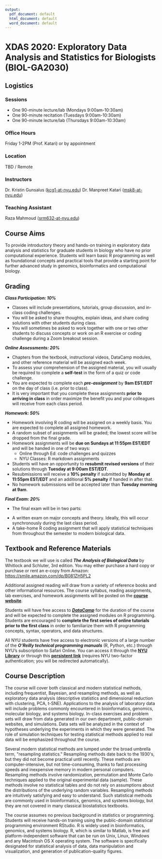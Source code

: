 ```yaml
---
output:
  pdf_document: default
  html_document: default
  word_document: default
---
```

<!----- Conversion time: 0.621 seconds.

Using this Markdown file:

1. Cut and paste this output into your source file.
2. See the notes and action items below regarding this conversion run.
3. Check the rendered output (headings, lists, code blocks, tables) for proper
   formatting and use a linkchecker before you publish this page.

Conversion notes:

* Docs to Markdown version 1.0β17
* Wed Aug 28 2019 14:40:30 GMT-0700 (PDT)
* Source doc: https://docs.google.com/a/nyu.edu/open?id=1lwyl5Kbgm2uZJ81PoIW523RXrDjf_R0IuRQYL2P7Sgk
----->


# XDAS 2020: Exploratory Data Analysis and Statistics for Biologists (BIOL-GA2030)

## Logistics

### Sessions
+ One 90-minute lecture/lab (Mondays 9:00am-10:30am)
+ One 90-minute recitation (Tuesdays 9:00am-10:30am)
+ One 90-minute lecture/lab (Thursdays 9:00am-10:30am)

### Office Hours
Friday 1-2PM (Prof. Katari) or by appointment

### Location

TBD / Remote

### Instructors

Dr. Kristin Gunsalus ([kcg1-at-nyu.edu](mailto:kcg1@nyu.edu))
Dr. Manpreet Katari ([msk8-at-nyu.edu](mailto:msk8@nyu.edu))

### Teaching Assistant

Raza Mahmoud ([srm632-at-nyu.edu](mailto:srm632@nyu.edu))

## Course Aims

To provide introductory theory and hands-on training in exploratory data analysis and statistics for graduate students in biology who have no prior computational experience. Students will learn basic R programming as well as foundational concepts and practical tools that provide a starting point for further advanced study in genomics, bioinformatics and computational biology.


## Grading

___Class Participation: 10%___

*   Classes will include presentations, tutorials, group discussion, and in-class coding challenges.
*   You will be asked to share thoughts, explain ideas, and share coding solutions with other students during class.  
*   You will sometimes be asked to work together with one or two other students to discuss concepts or work on an R exercise or coding challenge during a Zoom breakout session.

___Online Assessments: 20%___

*   Chapters from the textbook, instructional videos, DataCamp modules, and other reference material will be assigned each week.
*   To assess your comprehension of the assigned material, you will usually be required to complete a **self-test** in the form of a quiz or code challenge.
*   You are expected to complete each ***pre-assignment*** by **9am EST/EDT** on the day of class (i.e. prior to class).
*   It is very important that you complete these assignments **prior to arriving in class** in order maximize the benefit you and your colleagues will receive from each class period.

___Homework: 50%___

*   Homework involving R coding will be assigned on a weekly basis. You are expected to complete all assigned homework.
*   A random subset of assignments will be graded; the lowest score will be dropped from the final grade.
*   Homework assignments will be **due on Sundays at 11:55pm EST/EDT** and will be handed in one of two ways:
      + Online through Ed: code challenges and quizzes
      + NYU Classes: R markdown assignments
*   Students will have an opportunity to **resubmit revised versions** of their solutions through **Tuesday at 9:00am EST/EDT**.
*   Resubmissions will receive a **10% penalty** if submitted by **Monday at 11:55pm EST/EDT** and an additional **5% penalty** if handed in after that.
*   No homework submissions will be accepted later than **Tuesday morning at 9am**.

___Final Exam:  20%___

*   The final exam will be in two parts:
   + A written exam on major concepts and theory. Ideally, this will occur synchronously during the last class period.
   + A take-home R coding assignment that will apply statistical techniques from throughout the semester to modern biological data.


## Textbook and Reference Materials

The textbook we will use is called ***The Analysis of Biological Data*** by Whitlock and Schluter, 3rd edition. You may either purchase a hard copy or purchase or rent an e-copy from Amazon: https://smile.amazon.com/dp/B081ZH5PL2

Additional assigned reading will draw from a variety of reference books and other informational resources. The course syllabus, reading assignments, lab exercises, and homework assignments will be posted on the **[course website](https://xdas.bio.nyu.edu/)**.

Students will have free access to ***[DataCamp](http://www.datacamp.com/)*** for the duration of the course and will be expected to complete the assigned modules on R programming. Students are encouraged to **complete the first series of online tutorials prior to the first class** in order to familiarize them with R programming concepts, syntax, operators, and data structures.

All NYU students have free access to electronic versions of a large number of the ***O’Reilly technical programming manuals*** (R, Python, etc.) through NYU’s subscription to Safari Online. You can access it through the **[NYU Library](https://guides.nyu.edu/az.php?q=safari)** or through this **[persistent link](https://persistent.library.nyu.edu/arch/NYU01272)** (requires NYU two-factor authentication; you will be redirected automatically).


## Course Description

The course will cover both classical and modern statistical methods, including frequentist, Bayesian, and resampling methods, as well as exploratory data analysis (descriptive statistics and dimensional reduction with clustering, PCA, t-SNE). Applications to the analysis of laboratory data will include problems commonly encountered in bioinformatics, genomics, molecular biology, and systems biology. In-class exercises and problem sets will draw from data generated in our own department, public-domain websites, and simulations. Data sets will be analyzed in the context of hypotheses underlying the experiments in which they were generated. The role of simulation techniques for testing statistical methods applied to real data will be emphasized throughout the course.

Several modern statistical methods are lumped under the broad umbrella term, "resampling statistics." Resampling methods date back to the 1930's, but they did not become practical until recently. These methods are computer-intensive, but not time-consuming, thanks to fast processing speeds and inexpensive memory in modern personal computers. Resampling methods involve randomization, permutation and Monte Carlo techniques applied to the original experimental data (sample). These methods involve no statistical tables and do not rely on assumptions about the distributions of the underlying random variables. Resampling methods are intuitively satisfying and easy to understand. Such statistical methods are commonly used in bioinformatics, genomics, and systems biology, but they are not covered in many classical biostatistics textbooks.

The course assumes no previous background in statistics or programming. Students will receive hands-on training using the public-domain statistical programming environment RStudio. R is widely used in bioinformatics, genomics, and systems biology. R, which is similar to Matlab, is free and platform-independent software that can be run on Unix, Linux, Windows and any Macintosh OS X operating system. The software is specifically designated for statistical analysis of data, data manipulation and visualization, and generation of publication-quality figures.


<!-- Docs to Markdown version 1.0β17 -->
